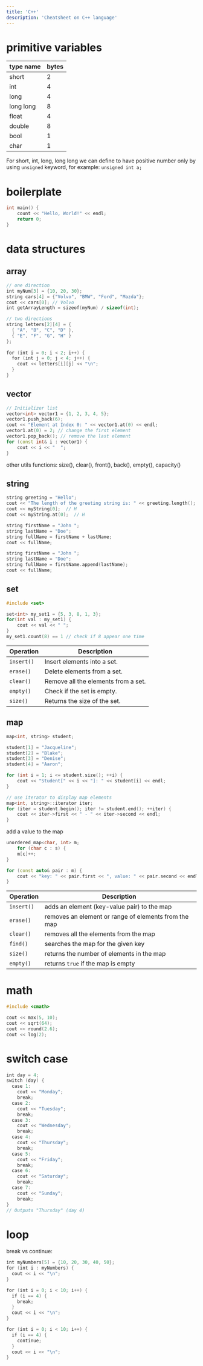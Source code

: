 ```yaml
---
title: 'C++'
description: 'Cheatsheet on C++ language'
---
```


# primitive variables

| type name | bytes |
| --------- | ----- |
| short     | 2     |
| int       | 4     |
| long      | 4     |
| long long | 8     |
| float     | 4     |
| double    | 8     |
| bool      | 1     |
| char      | 1     |

For short, int, long, long long we can define to have positive number only by using `unsigned` keyword, for example: `unsigned int a;`

# boilerplate

```cpp
int main() {
	count << "Hello, World!" << endl;
	return 0;
}
```

# data structures

## array

```cpp
// one direction
int myNum[3] = {10, 20, 30};
string cars[4] = {"Volvo", "BMW", "Ford", "Mazda"};  
cout << cars[0]; // Volvo
int getArrayLength = sizeof(myNum) / sizeof(int);

// two directions
string letters[2][4] = {  
  { "A", "B", "C", "D" },  
  { "E", "F", "G", "H" }  
};  
  
for (int i = 0; i < 2; i++) {  
  for (int j = 0; j < 4; j++) {  
    cout << letters[i][j] << "\n";  
  }  
}
```

## vector

```cpp
// Initializer list
vector<int> vector1 = {1, 2, 3, 4, 5};
vector1.push_back(6);
cout << "Element at Index 0: " << vector1.at(0) << endl;
vector1.at(0) = 2; // change the first element
vector1.pop_back(); // remove the last element
for (const int& i : vector1) {
	cout << i << "  ";
}
```

other utils functions: size(), clear(), front(), back(), empty(), capacity()

## string

```cpp
string greeting = "Hello";
cout << "The length of the greeting string is: " << greeting.length();
cout << myString[0];  // H
cout << myString.at(0);  // H

string firstName = "John ";  
string lastName = "Doe";  
string fullName = firstName + lastName;  
cout << fullName;

string firstName = "John ";  
string lastName = "Doe";  
string fullName = firstName.append(lastName);  
cout << fullName;
```

## set

```cpp
#include <set>

set<int> my_set1 = {5, 3, 8, 1, 3};
for(int val : my_set1) {
	cout << val << " ";
}
my_set1.count(8) == 1 // check if 8 appear one time

```

| Operation  | Description                         |
| ---------- | ----------------------------------- |
| `insert()` | Insert elements into a set.         | 
| `erase()`  | Delete elements from a set.         |
| `clear()`  | Remove all the elements from a set. |
| `empty()`  | Check if the set is empty.          |
| `size()`   | Returns the size of the set.        |

## map

```cpp
map<int, string> student;

student[1] = "Jacqueline";
student[2] = "Blake";
student[3] = "Denise";
student[4] = "Aaron";

for (int i = 1; i <= student.size(); ++i) {
	cout << "Student[" << i << "]: " << student[i] << endl;
}

// use iterator to display map elements
map<int, string>::iterator iter;
for (iter = student.begin(); iter != student.end(); ++iter) {
	cout << iter->first << " - " << iter->second << endl;
}
```

add a value to the map

```cpp
unordered_map<char, int> m;
	for (char c : s) {
	m[c]++;
}

for (const auto& pair : m) {
	cout << "key: " << pair.first << ", value: " << pair.second << endl;
}

```

| Operation  | Description                                          |
| ---------- | ---------------------------------------------------- |
| `insert()` | adds an element (key-value pair) to the map          |
| `erase()`  | removes an element or range of elements from the map |
| `clear()`  | removes all the elements from the map                |
| `find()`   | searches the map for the given key                   |
| `size()`   | returns the number of elements in the map            |
| `empty()`  | returns `true` if the map is empty                   |

# math

```cpp
#include <cmath>

cout << max(5, 10);
cout << sqrt(64);  
cout << round(2.6);  
cout << log(2);
```

# switch case

```cpp
int day = 4;  
switch (day) {  
  case 1:  
    cout << "Monday";  
    break;  
  case 2:  
    cout << "Tuesday";  
    break;  
  case 3:  
    cout << "Wednesday";  
    break;  
  case 4:  
    cout << "Thursday";  
    break;  
  case 5:  
    cout << "Friday";  
    break;  
  case 6:  
    cout << "Saturday";  
    break;  
  case 7:  
    cout << "Sunday";  
    break;  
}  
// Outputs "Thursday" (day 4)
```

# loop

break vs continue:

```cpp
int myNumbers[5] = {10, 20, 30, 40, 50};  
for (int i : myNumbers) {  
  cout << i << "\n";  
}

for (int i = 0; i < 10; i++) {  
  if (i == 4) {  
    break;  
  }  
  cout << i << "\n";  
}

for (int i = 0; i < 10; i++) {  
  if (i == 4) {  
    continue;  
  }  
  cout << i << "\n";  
}
```
